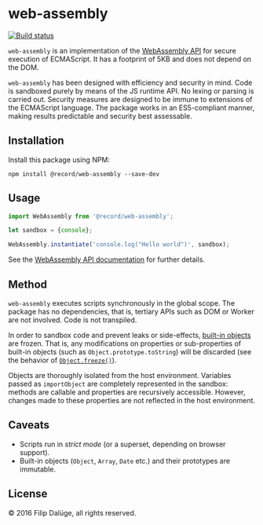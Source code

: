 # web-assembly

[![Build status](https://img.shields.io/travis/checle/web-assembly/master.svg?style=flat-square)](https://travis-ci.org/checle/web-assembly)

`web-assembly` is an implementation of the [WebAssembly API](http://webassembly.org/docs/js/) for secure execution of ECMAScript. It has a footprint of 5KB and does not depend on the DOM.

`web-assembly` has been designed with efficiency and security in mind. Code is sandboxed purely by means of the JS runtime API. No lexing or parsing is carried out. Security measures are designed to be immune to extensions of the ECMAScript language. The package works in an ES5-compliant manner, making results predictable and security best assessable.

## Installation

Install this package using NPM:

    npm install @record/web-assembly --save-dev

## Usage

```javascript
import WebAssembly from '@record/web-assembly';

let sandbox = {console};

WebAssembly.instantiate('console.log("Hello world")', sandbox);
```

See the [WebAssembly API documentation](http://webassembly.org/docs/js/) for further details.

## Method

`web-assembly` executes scripts synchronously in the global scope. The
package has no dependencies, that is, tertiary APIs such as DOM or Worker
are not involved. Code is not transpiled.

In order to sandbox code and prevent leaks or side-effects, [built-in
objects](https://es5.github.io/#x15.1) are
frozen.
That is, any modifications on properties or sub-properties of built-in
objects (such as `Object.prototype.toString`)
will be discarded (see the behavior of [`Object.freeze()`](https://developer.mozilla.org/de/docs/Web/JavaScript/Reference/Global_Objects/Object/freeze)).

Objects are thoroughly isolated from the host environment.
Variables passed as `importObject` are completely represented in
the sandbox: methods are callable and properties
are recursively accessible. However, changes made to these
properties are not reflected in the host environment.

## Caveats

* Scripts run in _strict mode_ (or a superset, depending on browser support).
* Built-in objects (`Object`, `Array`, `Date` etc.) and their prototypes are immutable.

## License

© 2016 Filip Dalüge, all rights reserved.
